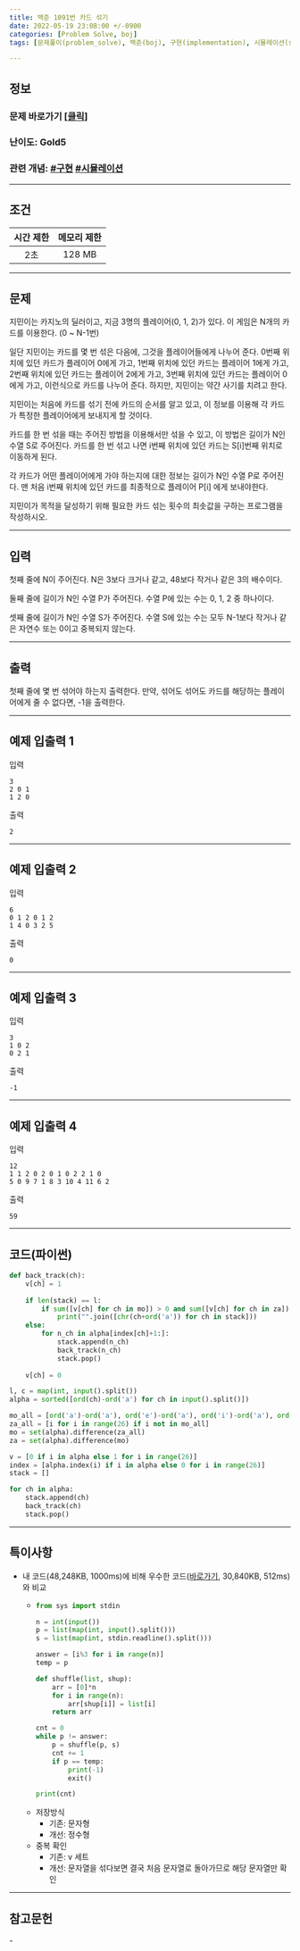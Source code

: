 ```yaml
---
title: 백준 1091번 카드 섞기
date: 2022-05-19 23:08:00 +/-0900
categories: [Problem Solve, boj]
tags: [문제풀이(problem_solve), 백준(boj), 구현(implementation), 시뮬레이션(simulation)]

---
```

## 정보
### 문제 바로가기 [[클릭](https://www.acmicpc.net/problem/1091)]
### 난이도: Gold5
### 관련 개념: [#구현](https://www.acmicpc.net/problemset?sort=ac_desc&algo=102) [#시뮬레이션](https://www.acmicpc.net/problemset?sort=ac_desc&algo=141) 

---
## 조건

시간 제한|메모리 제한
:---:|:---:
2초|128 MB

---
## 문제
지민이는 카지노의 딜러이고, 지금 3명의 플레이어(0, 1, 2)가 있다. 이 게임은 N개의 카드를 이용한다. (0 ~ N-1번)

일단 지민이는 카드를 몇 번 섞은 다음에, 그것을 플레이어들에게 나누어 준다. 0번째 위치에 있던 카드가 플레이어 0에게 가고, 1번째 위치에 있던 카드는 플레이어 1에게 가고, 2번째 위치에 있던 카드는 플레이어 2에게 가고, 3번째 위치에 있던 카드는 플레이어 0에게 가고, 이런식으로 카드를 나누어 준다. 하지만, 지민이는 약간 사기를 치려고 한다.

지민이는 처음에 카드를 섞기 전에 카드의 순서를 알고 있고, 이 정보를 이용해 각 카드가 특정한 플레이어에게 보내지게 할 것이다.

카드를 한 번 섞을 때는 주어진 방법을 이용해서만 섞을 수 있고, 이 방법은 길이가 N인 수열 S로 주어진다. 카드를 한 번 섞고 나면 i번째 위치에 있던 카드는 S[i]번째 위치로 이동하게 된다.

각 카드가 어떤 플레이어에게 가야 하는지에 대한 정보는 길이가 N인 수열 P로 주어진다. 맨 처음 i번째 위치에 있던 카드를 최종적으로 플레이어 P[i] 에게 보내야한다.

지민이가 목적을 달성하기 위해 필요한 카드 섞는 횟수의 최솟값을 구하는 프로그램을 작성하시오.

---
## 입력
첫째 줄에 N이 주어진다. N은 3보다 크거나 같고, 48보다 작거나 같은 3의 배수이다.

둘째 줄에 길이가 N인 수열 P가 주어진다. 수열 P에 있는 수는 0, 1, 2 중 하나이다.

셋째 줄에 길이가 N인 수열 S가 주어진다. 수열 S에 있는 수는 모두 N-1보다 작거나 같은 자연수 또는 0이고 중복되지 않는다.

---
## 출력
첫째 줄에 몇 번 섞어야 하는지 출력한다. 만약, 섞어도 섞어도 카드를 해당하는 플레이어에게 줄 수 없다면, -1을 출력한다.

---
## 예제 입출력 1
입력
```
3
2 0 1
1 2 0
```

출력
```
2
```

---
## 예제 입출력 2
입력
```
6
0 1 2 0 1 2
1 4 0 3 2 5
```

출력
```
0
```

---
## 예제 입출력 3
입력
```
3
1 0 2
0 2 1
```

출력
```
-1
```

---
## 예제 입출력 4
입력
```
12
1 1 2 0 2 0 1 0 2 2 1 0
5 0 9 7 1 8 3 10 4 11 6 2
```

출력
```
59
```

---
## 코드(파이썬)
```python
def back_track(ch):
    v[ch] = 1
    
    if len(stack) == l:
        if sum([v[ch] for ch in mo]) > 0 and sum([v[ch] for ch in za]) > 1:
            print("".join([chr(ch+ord('a')) for ch in stack]))
    else:
        for n_ch in alpha[index[ch]+1:]:
            stack.append(n_ch)
            back_track(n_ch)
            stack.pop()
            
    v[ch] = 0

l, c = map(int, input().split())
alpha = sorted([ord(ch)-ord('a') for ch in input().split()])

mo_all = [ord('a')-ord('a'), ord('e')-ord('a'), ord('i')-ord('a'), ord('o')-ord('a'), ord('u')-ord('a')]
za_all = [i for i in range(26) if i not in mo_all]
mo = set(alpha).difference(za_all)
za = set(alpha).difference(mo)

v = [0 if i in alpha else 1 for i in range(26)]
index = [alpha.index(i) if i in alpha else 0 for i in range(26)]
stack = []

for ch in alpha:
    stack.append(ch)
    back_track(ch)
    stack.pop()

```

---
## 특이사항
- 내 코드(48,248KB, 1000ms)에 비해 우수한 코드([바로가기](https://www.acmicpc.net/source/40115087), 30,840KB, 512ms)와 비교
  - ```python
    from sys import stdin

    n = int(input())
    p = list(map(int, input().split()))
    s = list(map(int, stdin.readline().split()))

    answer = [i%3 for i in range(n)]
    temp = p

    def shuffle(list, shup):
        arr = [0]*n
        for i in range(n):
            arr[shup[i]] = list[i]
        return arr

    cnt = 0
    while p != answer:
        p = shuffle(p, s)
        cnt += 1
        if p == temp:
            print(-1)
            exit()

    print(cnt)
    ```
  - 저장방식
    - 기존: 문자형
    - 개선: 정수형
  - 중복 확인
    - 기존: v 세트
    - 개선: 문자열을 섞다보면 결국 처음 문자열로 돌아가므로 해당 문자열만 확인

---
## 참고문헌
\-
